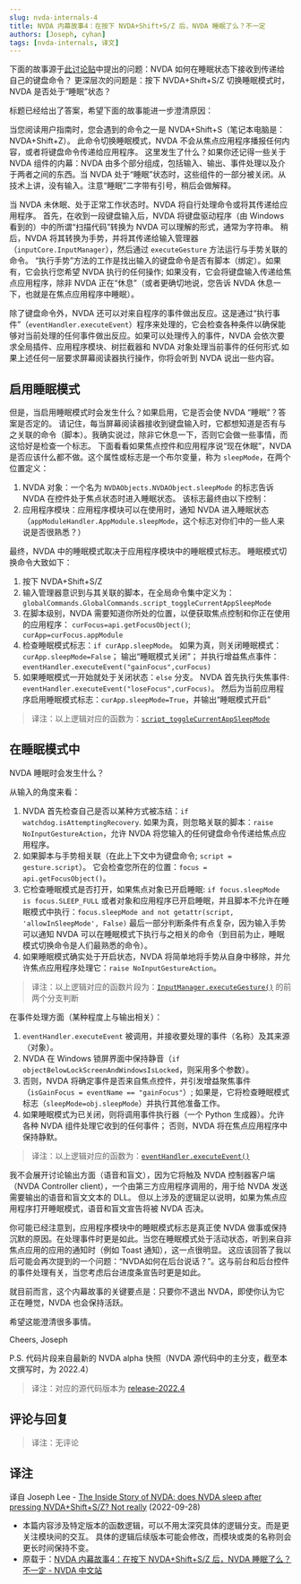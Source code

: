 ```yaml
---
slug: nvda-internals-4
title: NVDA 内幕故事4：在按下 NVDA+Shift+S/Z 后，NVDA 睡眠了么？不一定
authors: [Joseph, cyhan]
tags: [nvda-internals, 译文]
---
```


下面的故事源于[此讨论贴][1]中提出的问题：NVDA 如何在睡眠状态下接收到传递给自己的键盘命令？
更深层次的问题是：按下 NVDA+Shift+S/Z 切换睡眠模式时，NVDA 是否处于“睡眠”状态？

<!-- truncate -->

标题已经给出了答案，希望下面的故事能进一步澄清原因：

当您阅读用户指南时，您会遇到的命令之一是 NVDA+Shift+S（笔记本电脑是：NVDA+Shift+Z）。
此命令切换睡眠模式，NVDA 不会从焦点应用程序播报任何内容，或者将键盘命令传递给应用程序。
这里发生了什么？如果你还记得一些关于 NVDA 组件的内幕：NVDA 由多个部分组成，包括输入、输出、事件处理以及介于两者之间的东西。当 NVDA 处于“睡眠”状态时，这些组件的一部分被关闭。从技术上讲，没有输入。注意“睡眠”二字带有引号，稍后会做解释。

当 NVDA 未休眠、处于正常工作状态时。NVDA 将自行处理命令或将其传递给应用程序。
首先，在收到一段键盘输入后，NVDA 将键盘驱动程序（由 Windows 看到的）中的所谓“扫描代码”转换为 NVDA 可以理解的形式，通常为字符串。
稍后，NVDA 将其转换为手势，并将其传递给输入管理器（`inputCore.InputManager`），然后通过 `executeGesture` 方法运行与手势关联的命令。
“执行手势”方法的工作是找出输入的键盘命令是否有脚本（绑定）。如果有，它会执行您希望 NVDA 执行的任何操作; 如果没有，它会将键盘输入传递给焦点应用程序，除非 NVDA 正在“休息”（或者更确切地说，您告诉 NVDA 休息一下，也就是在焦点应用程序中睡眠）。

除了键盘命令外，NVDA 还可以对来自程序的事件做出反应。这是通过“执行事件”（`eventHandler.executeEvent`）程序来处理的，它会检查各种条件以确保能够对当前处理的任何事件做出反应。如果可以处理传入的事件，NVDA 会依次要求全局插件、应用程序模块、树拦截器和 NVDA 对象处理当前事件的任何形式.如果上述任何一层要求屏幕阅读器执行操作，你将会听到 NVDA 说出一些内容。

## 启用睡眠模式

但是，当启用睡眠模式时会发生什么？如果启用，它是否会使 NVDA “睡眠”？答案是否定的。
请记住，每当屏幕阅读器接收到键盘输入时，它都想知道是否有与之关联的命令（脚本）。我确实说过，除非它休息一下，否则它会做一些事情，而这恰好是检查一个标志。
下面看看如果焦点控件和应用程序说“现在休眠”，NVDA 是否应该什么都不做。这个属性或标志是一个布尔变量，称为 `sleepMode`，在两个位置定义：

 1. NVDA 对象：一个名为 `NVDAObjects.NVDAObject.sleepMode` 的标志告诉 NVDA 在控件处于焦点状态时进入睡眠状态。
   该标志最终由以下控制：
 1. 应用程序模块：应用程序模块可以在使用时，通知 NVDA 进入睡眠状态（`appModuleHandler.AppModule.sleepMode`，这个标志对你们中的一些人来说是否很熟悉？）

最终，NVDA 中的睡眠模式取决于应用程序模块中的睡眠模式标志。
睡眠模式切换命令大致如下：

 1. 按下 NVDA+Shift+S/Z
 1. 输入管理器意识到与其关联的脚本，在全局命令集中定义为：
    `globalCommands.GlobalCommands.script_toggleCurrentAppSleepMode`
 1. 在脚本级别，NVDA 需要知道你所处的位置，以便获取焦点控制和你正在使用的应用程序：
    `curFocus=api.getFocusObject()`; `curApp=curFocus.appModule`
 1. 检查睡眠模式标志：`if curApp.sleepMode`。
    如果为真，则关闭睡眠模式：`curApp.sleepMode=False`；
    输出“睡眠模式关闭”；
    并执行增益焦点事件： `eventHandler.executeEvent("gainFocus",curFocus)`
 1. 如果睡眠模式一开始就处于关闭状态：`else` 分支。
    NVDA 首先执行失焦事件: `eventHandler.executeEvent("loseFocus",curFocus)`。
    然后为当前应用程序启用睡眠模式标志：`curApp.sleepMode=True`，并输出“睡眠模式开启”

> 译注：以上逻辑对应的函数为：[`script_toggleCurrentAppSleepMode`][2]

## 在睡眠模式中

NVDA 睡眠时会发生什么？

从输入的角度来看：

 1. NVDA 首先检查自己是否以某种方式被冻结：`if watchdog.isAttemptingRecovery`.
    如果为真，则忽略关联的脚本：`raise NoInputGestureAction`，允许 NVDA 将您输入的任何键盘命令传递给焦点应用程序。
 1. 如果脚本与手势相关联（在此上下文中为键盘命令; `script = gesture.script`）。
    它会检查您所在的位置：`focus = api.getFocusObject()`。
 1. 它检查睡眠模式是否打开，如果焦点对象已开启睡眠: `if focus.sleepMode is focus.SLEEP_FULL`
    或者对象和应用程序已开启睡眠，并且脚本不允许在睡眠模式中执行：`focus.sleepMode and not getattr(script, 'allowInSleepMode', False)`
    最后一部分判断条件有点复杂，因为输入手势可以通知 NVDA 可以在睡眠模式下执行与之相关的命令（到目前为止，睡眠模式切换命令是人们最熟悉的命令）。
 1. 如果睡眠模式确实处于开启状态，NVDA 将简单地将手势从自身中移除，并允许焦点应用程序处理它：`raise NoInputGestureAction`。

> 译注：以上逻辑对应的函数片段为：[`InputManager.executeGesture()`][3] 的前两个分支判断


在事件处理方面（某种程度上与输出相关）：

 1. `eventHandler.executeEvent` 被调用，并接收要处理的事件（名称）及其来源（对象）。
 1. NVDA 在 Windows 锁屏界面中保持静音（`if objectBelowLockScreenAndWindowsIsLocked`，则采用多个参数）。
 1. 否则，NVDA 将确定事件是否来自焦点控件，并引发增益聚焦事件（`isGainFocus = eventName == "gainFocus"`）;
    如果是，它将检查睡眠模式标志（`sleepMode=obj.sleepMode`）并执行其他准备工作。
 1. 如果睡眠模式为已关闭，则将调用事件执行器（一个 Python 生成器）。允许各种 NVDA 组件处理它收到的任何事件；
    否则，NVDA 将在焦点应用程序中保持静默。

> 译注：以上逻辑对应的函数为：[`eventHandler.executeEvent()`][4]


我不会展开讨论输出方面（语音和盲文），因为它将触及 NVDA 控制器客户端（NVDA Controller client），一个由第三方应用程序调用的，用于给 NVDA 发送需要输出的语音和盲文文本的 DLL。
但以上涉及的逻辑足以说明，如果为焦点应用程序打开睡眠模式，语音和盲文宣告将被 NVDA 否决。

你可能已经注意到，应用程序模块中的睡眠模式标志是真正使 NVDA 做事或保持沉默的原因。在处理事件时更是如此。当您在睡眠模式处于活动状态，听到来自非焦点应用的应用的通知时（例如 Toast 通知），这一点很明显。
这应该回答了我以后可能会再次提到的一个问题：“NVDA如何在后台说话？”。这与前台和后台控件的事件处理有关，当您考虑后台进度条宣告时更是如此。

就目前而言，这个内幕故事的关键要点是：只要你不退出 NVDA，即使你认为它正在睡觉，NVDA 也会保持活跃。

希望这能澄清很多事情。

Cheers,
Joseph

P.S. 代码片段来自最新的 NVDA alpha 快照（NVDA 源代码中的主分支，截至本文撰写时，为 2022.4）

> 译注：对应的源代码版本为 [release-2022.4][5]

## 评论与回复

> 译注：无评论

## 译注

译自 Joseph Lee - [The Inside Story of NVDA: does NVDA sleep after pressing NVDA+Shift+S/Z? Not really][6]
 (2022-09-28)

- 本篇内容涉及特定版本的函数逻辑，可以不用太深究具体的逻辑分支。而是更关注模块间的交互。
  具体的逻辑后续版本可能会修改，而模块或类的名称则会更长时间保持不变。
- 原载于：[NVDA 内幕故事4：在按下 NVDA+Shift+S/Z 后，NVDA 睡眠了么？不一定 - NVDA 中文站](https://nvdacn.com/index.php/archives/1307/)

[1]: https://nvda.groups.io/g/nvda/topic/93962018#99790
[2]: https://github.com/nvaccess/nvda/blob/0ae0e1ebf84d0f423e1b015a251ea989b216caa9/source/globalCommands.py#L143-L161
[3]: https://github.com/nvaccess/nvda/blob/0ae0e1ebf84d0f423e1b015a251ea989b216caa9/source/inputCore.py#L452-L467
[4]: https://github.com/nvaccess/nvda/blob/0ae0e1ebf84d0f423e1b015a251ea989b216caa9/source/eventHandler.py#L274-L300
[5]: https://github.com/nvaccess/nvda/tree/release-2022.4
[6]: https://nvda.groups.io/g/nvda/message/99812
